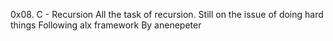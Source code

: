 0x08. C - Recursion
All the task of recursion. Still on the issue of doing hard things Following alx framework By anenepeter
